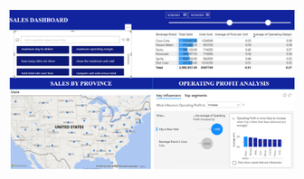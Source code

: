 ![image alt](https://github.com/AshishAmgain/SalesDashboard/blob/442325be38c03b8479a4394dcc6d4310a55854cb/Screenshot%202025-03-19%20155333.png)
